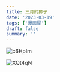 ```yaml
---
title: 三月的狮子
date: '2023-03-19'
tags: ['漫画屋']
draft: false
summary: ''
---
```


![c6HpIm](https://cdn.jsdelivr.net/gh/klaaay/pbed@main/uPic/c6HpIm.jpg)

![XQt4qN](https://cdn.jsdelivr.net/gh/klaaay/pbed@main/uPic/XQt4qN.jpg)
